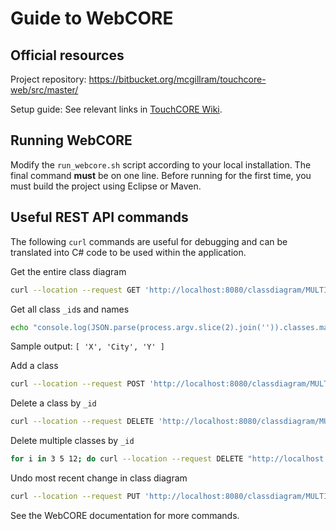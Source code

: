 # Guide to WebCORE

## Official resources

Project repository: https://bitbucket.org/mcgillram/touchcore-web/src/master/

Setup guide: See relevant links in [TouchCORE Wiki](https://bitbucket.org/mcgillram/touchram/wiki/Home).

## Running WebCORE

Modify the `run_webcore.sh` script according to your local installation. The final command **must** be on one line.
Before running for the first time, you must build the project
using Eclipse or Maven.

## Useful REST API commands

The following `curl` commands are useful for debugging and can
be translated into C# code to be used within the application.


Get the entire class diagram
```bash
curl --location --request GET 'http://localhost:8080/classdiagram/MULTIPLE_CLASSES' --header 'Content-Type: application/json'
```

Get all class `_id`s and names
```bash
echo "console.log(JSON.parse(process.argv.slice(2).join('')).classes.map(c=>c._id+': '+c.name))" | node - `curl --silent --location --request GET 'http://localhost:8080/classdiagram/MULTIPLE_CLASSES/' --header 'Content-Type: application/json'`
```
Sample output: `[ 'X', 'City', 'Y' ]`


Add a class

```bash
curl --location --request POST 'http://localhost:8080/classdiagram/MULTIPLE_CLASSES/class' --header 'Content-Type: application/json' --data '{"className":"Class3","dataType":false,"isInterface":false,"x":116,"y":249}'
```

Delete a class by `_id`

```bash
curl --location --request DELETE 'http://localhost:8080/classdiagram/MULTIPLE_CLASSES/class/61' --header 'Content-Type: application/json'
```

Delete multiple classes by `_id`

```bash
for i in 3 5 12; do curl --location --request DELETE "http://localhost:8080/classdiagram/MULTIPLE_CLASSES/class/$i" --header 'Content-Type: application/json'; done
```

Undo most recent change in class diagram

```bash
curl --location --request PUT 'http://localhost:8080/classdiagram/MULTIPLE_CLASSES/undo' --header 'Content-Type: application/json'
```

See the WebCORE documentation for more commands.
